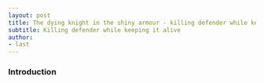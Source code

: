 ```yaml
---
layout: post
title: The dying knight in the shiny armour - killing defender while keeping it alive
subtitle: Killing defender while keeping it alive
author:
- last
---
```

### Introduction

